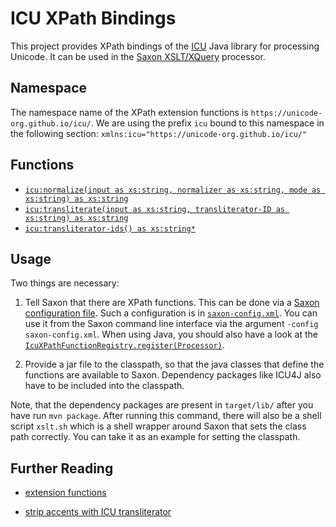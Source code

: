 # ICU XPath Bindings

This project provides XPath bindings of the
[ICU](https://unicode-org.github.io/icu/) Java library for processing
Unicode. It can be used in the [Saxon
XSLT/XQuery](https://www.saxonica.com) processor.

## Namespace

The namespace name of the XPath extension functions is
`https://unicode-org.github.io/icu/`. We are using the prefix `icu`
bound to this namespace in the following section:
`xmlns:icu="https://unicode-org.github.io/icu/"`

## Functions

- [`icu:normalize(input as xs:string, normalizer as xs:string, mode as xs:string) as xs:string`](doc/normalization.md)
- [`icu:transliterate(input as xs:string, transliterator-ID as xs:string) as xs:string`](doc/transliteration.md)
- [`icu:transliterator-ids() as xs:string*`](doc/transliteration.md)

## Usage

Two things are necessary:

1. Tell Saxon that there are XPath functions. This can be done via a
   [Saxon configuration file](). Such a configuration is in
   [`saxon-config.xml`](saxon-config.xml). You can use it from the
   Saxon command line interface via the argument `-config
   saxon-config.xml`. When using Java, you should also have a look at
   the
   [`IcuXPathFunctionRegistry.register(Processor)`](src/main/java/de/wwu/scdh/xpath/icu/IcuXPathFunctionRegistry.java).

2. Provide a jar file to the classpath, so that the java classes that
   define the functions are available to Saxon. Dependency packages
   like ICU4J also have to be included into the classpath.

Note, that the dependency packages are present in `target/lib/` after
you have run `mvn package`. After running this command, there will
also be a shell script `xslt.sh` which is a shell wrapper around Saxon
that sets the class path correctly. You can take it as an example for
setting the classpath.


## Further Reading

- [extension functions](https://www.saxonica.com/html/documentation11/extensibility/extension-functions-J/ext-full-J.html)

- [strip accents with ICU
  transliterator](https://stackoverflow.com/questions/2992066/code-to-strip-diacritical-marks-using-icu)
